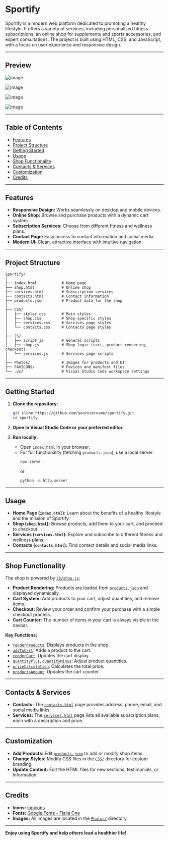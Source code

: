 # Sportify

Sportify is a modern web platform dedicated to promoting a healthy lifestyle. It offers a variety of services, including personalized fitness subscriptions, an online shop for supplements and sports accessories, and expert consultations. The project is built using HTML, CSS, and JavaScript, with a focus on user experience and responsive design.

---
## Preview
![image](https://github.com/user-attachments/assets/7b5592af-5b1e-4756-a53b-0b3ef4a71ba9)

![image](https://github.com/user-attachments/assets/ecbba30c-ab8b-4801-8799-f1f51bff737a)

![image](https://github.com/user-attachments/assets/f7865d15-b913-441e-b610-878297d0a148)

![image](https://github.com/user-attachments/assets/477786a1-f731-4ab7-b6b7-d26cf4bb1866)

---

## Table of Contents

- [Features](#features)
- [Project Structure](#project-structure)
- [Getting Started](#getting-started)
- [Usage](#usage)
- [Shop Functionality](#shop-functionality)
- [Contacts & Services](#contacts--services)
- [Customization](#customization)
- [Credits](#credits)

---

## Features

- **Responsive Design:** Works seamlessly on desktop and mobile devices.
- **Online Shop:** Browse and purchase products with a dynamic cart system.
- **Subscription Services:** Choose from different fitness and wellness plans.
- **Contact Page:** Easy access to contact information and social media.
- **Modern UI:** Clean, attractive interface with intuitive navigation.

---

## Project Structure

```
Sportify/
│
├── index.html           # Home page
├── shop.html            # Online shop
├── services.html        # Subscription services
├── contacts.html        # Contact information
├── products.json        # Product data for the shop
│
├── CSS/
│   ├── styles.css       # Main styles
│   ├── shop.css         # Shop-specific styles
│   ├── services.css     # Services page styles
│   └── contacts.css     # Contacts page styles
│
├── JS/
│   ├── script.js        # General scripts
│   ├── shop.js          # Shop logic (cart, product rendering, checkout)
│   └── services.js      # Services page scripts
│
├── Photos/              # Images for products and UI
├── FAVICONS/            # Favicon and manifest files
└── .vs/                 # Visual Studio Code workspace settings
```

---

## Getting Started

1. **Clone the repository:**
   ```sh
   git clone https://github.com/yourusername/sportify.git
   cd sportify
   ```

2. **Open in Visual Studio Code or your preferred editor.**

3. **Run locally:**
   - Open `index.html` in your browser.
   - For full functionality (fetching `products.json`), use a local server:
     ```sh
     npx serve .
     ```
     or
     ```sh
     python -m http.server
     ```

---

## Usage

- **Home Page (`index.html`):** Learn about the benefits of a healthy lifestyle and the mission of Sportify.
- **Shop (`shop.html`):** Browse products, add them to your cart, and proceed to checkout.
- **Services (`services.html`):** Explore and subscribe to different fitness and wellness plans.
- **Contacts (`contacts.html`):** Find contact details and social media links.

---

## Shop Functionality

The shop is powered by [`JS/shop.js`](JS/shop.js):

- **Product Rendering:** Products are loaded from [`products.json`](products.json) and displayed dynamically.
- **Cart System:** Add products to your cart, adjust quantities, and remove items.
- **Checkout:** Review your order and confirm your purchase with a simple checkout process.
- **Cart Counter:** The number of items in your cart is always visible in the navbar.

**Key Functions:**
- [`renderProducts`](JS/shop.js): Displays products in the shop.
- [`addToCart`](JS/shop.js): Adds a product to the cart.
- [`renderCart`](JS/shop.js): Updates the cart display.
- [`quantityPlus`](JS/shop.js), [`quantityMinus`](JS/shop.js): Adjust product quantities.
- [`priceCalculation`](JS/shop.js): Calculates the total price.
- [`productsAmount`](JS/shop.js): Updates the cart counter.

---

## Contacts & Services

- **Contacts:** The [`contacts.html`](contacts.html) page provides address, phone, email, and social media links.
- **Services:** The [`services.html`](services.html) page lists all available subscription plans, each with a description and price.

---

## Customization

- **Add Products:** Edit [`products.json`](products.json) to add or modify shop items.
- **Change Styles:** Modify CSS files in the [`CSS/`](CSS/) directory for custom branding.
- **Update Content:** Edit the HTML files for new sections, testimonials, or information.

---

## Credits

- **Icons:** [Ionicons](https://ionic.io/ionicons)
- **Fonts:** [Google Fonts - Fjalla One](https://fonts.google.com/specimen/Fjalla+One)
- **Images:** All images are located in the [`Photos/`](Photos/) directory.

---


**Enjoy using Sportify and help others lead a healthier life!**
